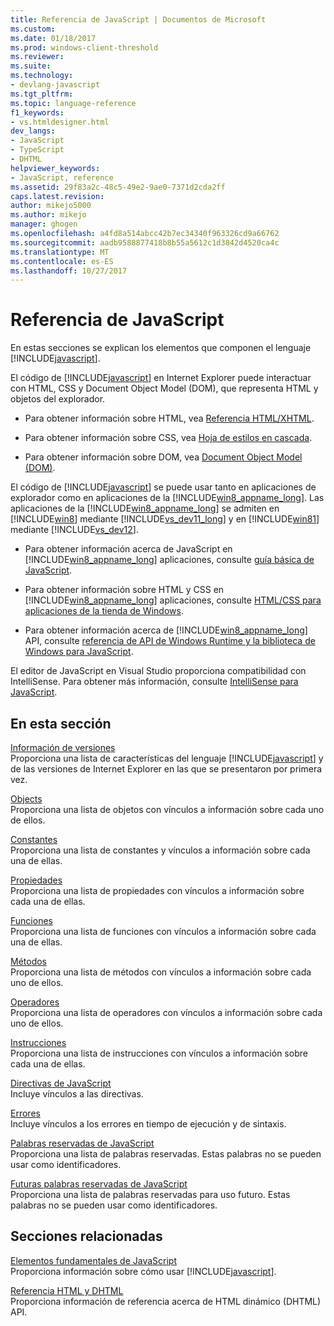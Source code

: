 ```yaml
---
title: Referencia de JavaScript | Documentos de Microsoft
ms.custom: 
ms.date: 01/18/2017
ms.prod: windows-client-threshold
ms.reviewer: 
ms.suite: 
ms.technology:
- devlang-javascript
ms.tgt_pltfrm: 
ms.topic: language-reference
f1_keywords:
- vs.htmldesigner.html
dev_langs:
- JavaScript
- TypeScript
- DHTML
helpviewer_keywords:
- JavaScript, reference
ms.assetid: 29f83a2c-48c5-49e2-9ae0-7371d2cda2ff
caps.latest.revision: 
author: mikejo5000
ms.author: mikejo
manager: ghogen
ms.openlocfilehash: a4fd8a514abcc42b7ec34340f963326cd9a66762
ms.sourcegitcommit: aadb9588877418b8b55a5612c1d3842d4520ca4c
ms.translationtype: MT
ms.contentlocale: es-ES
ms.lasthandoff: 10/27/2017
---
```

# <a name="javascript-reference"></a>Referencia de JavaScript
En estas secciones se explican los elementos que componen el lenguaje [!INCLUDE[javascript](../../javascript/includes/javascript-md.md)].  
  
 El código de [!INCLUDE[javascript](../../javascript/includes/javascript-md.md)] en Internet Explorer puede interactuar con HTML, CSS y Document Object Model (DOM), que representa HTML y objetos del explorador.  
  
-   Para obtener información sobre HTML, vea [Referencia HTML/XHTML](http://go.microsoft.com/fwlink/p/?LinkId=251007).  
  
-   Para obtener información sobre CSS, vea [Hoja de estilos en cascada](http://go.microsoft.com/fwlink/p/?LinkId=251008).  
  
-   Para obtener información sobre DOM, vea [Document Object Model (DOM)](http://go.microsoft.com/fwlink/p/?LinkId=251009).  
  
 El código de [!INCLUDE[javascript](../../javascript/includes/javascript-md.md)] se puede usar tanto en aplicaciones de explorador como en aplicaciones de la [!INCLUDE[win8_appname_long](../../javascript/includes/win8-appname-long-md.md)]. Las aplicaciones de la [!INCLUDE[win8_appname_long](../../javascript/includes/win8-appname-long-md.md)] se admiten en [!INCLUDE[win8](../../javascript/includes/win8-md.md)] mediante [!INCLUDE[vs_dev11_long](../../javascript/includes/vs-dev11-long-md.md)] y en [!INCLUDE[win81](../../javascript/includes/win81-md.md)] mediante [!INCLUDE[vs_dev12](../../javascript/includes/vs-dev12-md.md)].  
  
-   Para obtener información acerca de JavaScript en [!INCLUDE[win8_appname_long](../../javascript/includes/win8-appname-long-md.md)] aplicaciones, consulte [guía básica de JavaScript](http://msdn.microsoft.com/en-us/4f28182b-1e4b-4bbd-8ae9-dcc504de4341).  
  
-   Para obtener información sobre HTML y CSS en [!INCLUDE[win8_appname_long](../../javascript/includes/win8-appname-long-md.md)] aplicaciones, consulte [HTML/CSS para aplicaciones de la tienda de Windows](http://go.microsoft.com/fwlink/p/?LinkId=250939).  
  
-   Para obtener información acerca de [!INCLUDE[win8_appname_long](../../javascript/includes/win8-appname-long-md.md)] API, consulte [referencia de API de Windows Runtime y la biblioteca de Windows para JavaScript](http://go.microsoft.com/fwlink/p/?LinkID=250938).  
  
 El editor de JavaScript en Visual Studio proporciona compatibilidad con IntelliSense. Para obtener más información, consulte [IntelliSense para JavaScript](/visualstudio/ide/javascript-intellisense.md).  
  
## <a name="in-this-section"></a>En esta sección  
 [Información de versiones](../../javascript/reference/javascript-version-information.md)  
 Proporciona una lista de características del lenguaje [!INCLUDE[javascript](../../javascript/includes/javascript-md.md)] y de las versiones de Internet Explorer en las que se presentaron por primera vez.  
  
 [Objects](../../javascript/reference/javascript-objects.md)  
 Proporciona una lista de objetos con vínculos a información sobre cada uno de ellos.  
  
 [Constantes](../../javascript/reference/javascript-constants.md)  
 Proporciona una lista de constantes y vínculos a información sobre cada una de ellas.  
  
 [Propiedades](../../javascript/reference/javascript-properties.md)  
 Proporciona una lista de propiedades con vínculos a información sobre cada una de ellas.  
  
 [Funciones](../../javascript/reference/javascript-functions.md)  
 Proporciona una lista de funciones con vínculos a información sobre cada una de ellas.  
  
 [Métodos](../../javascript/reference/javascript-methods.md)  
 Proporciona una lista de métodos con vínculos a información sobre cada uno de ellos.  
  
 [Operadores](../../javascript/reference/javascript-operators.md)  
 Proporciona una lista de operadores con vínculos a información sobre cada uno de ellos.  
  
 [Instrucciones](../../javascript/reference/javascript-statements.md)  
 Proporciona una lista de instrucciones con vínculos a información sobre cada una de ellas.  
  
 [Directivas de JavaScript](../../javascript/reference/javascript-directives.md)  
 Incluye vínculos a las directivas.  
  
 [Errores](../../javascript/reference/javascript-errors.md)  
 Incluye vínculos a los errores en tiempo de ejecución y de sintaxis.  
  
 [Palabras reservadas de JavaScript](../../javascript/reference/javascript-reserved-words.md)  
 Proporciona una lista de palabras reservadas. Estas palabras no se pueden usar como identificadores.  
  
 [Futuras palabras reservadas de JavaScript](../../javascript/reference/javascript-future-reserved-words.md)  
 Proporciona una lista de palabras reservadas para uso futuro. Estas palabras no se pueden usar como identificadores.  
  
## <a name="related-sections"></a>Secciones relacionadas  
 [Elementos fundamentales de JavaScript](../../javascript/javascript-fundamentals.md)  
 Proporciona información sobre cómo usar [!INCLUDE[javascript](../../javascript/includes/javascript-md.md)].  
  
 [Referencia HTML y DHTML](http://go.microsoft.com/fwlink/?LinkId=148095)  
 Proporciona información de referencia acerca de HTML dinámico (DHTML) API.